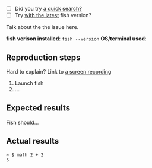 - [ ] Did you try [a quick search?](/issues?utf8=✓&q=is:issue+user:fish-shell)
- [ ] Try [with the latest](/fish-shell/fish-shell/releases/tag/2.3.1) fish version?

Talk about the the issue here. 

**fish verison installed**: `fish --version`
**OS/terminal used**: 

## Reproduction steps

Hard to explain? Link to [a screen recording](https://asciinema.org)

1. Launch fish
2. …

## Expected results
Fish should…

## Actual results
	~ $ math 2 + 2
	5
